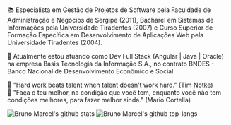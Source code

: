 📚 Especialista em Gestão de Projetos de Software pela Faculdade de Administração e Negócios de Sergipe (2011), Bacharel em Sistemas de Informações pela Universidade Tiradentes (2007) e Curso Superior de Formação Específica em Desenvolvimento de Aplicações Web pela Universidade Tiradentes (2004).

💼 Atualmente estou atuando como Dev Full Stack (Angular | Java | Oracle) na empresa Basis Tecnologia da Informação S.A., no contrato BNDES - Banco Nacional de Desenvolvimento Econômico e Social.

💭 "Hard work beats talent when talent doesn't work hard." (Tim Notke)<br>
💭 "Faça o teu melhor, na condição que você tem, enquanto você não tem condições melhores, para fazer melhor ainda." (Mario Cortella)

![Bruno Marcel's github stats](https://github-readme-stats.vercel.app/api?username=bmnsouza&show_icons=true&theme=dracula)
![Bruno Marcel's github top-langs](https://github-readme-stats.vercel.app/api/top-langs/?username=bmnsouza&layout=compact&theme=dracula)

